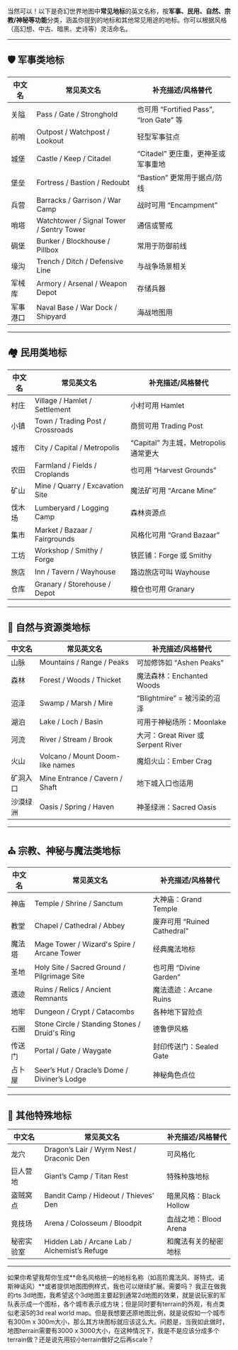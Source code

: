 当然可以！以下是奇幻世界地图中**常见地标**的英文名称，按**军事、民用、自然、宗教/神秘等功能**分类，涵盖你提到的地标和其他常见用途的地标。你可以根据风格（高幻想、中古、暗黑、史诗等）灵活命名。

---

## 🛡️ **军事类地标**

| 中文名  | 常见英文名                                    | 补充描述/风格替代                           |
| ---- | ---------------------------------------- | ----------------------------------- |
| 关隘   | Pass / Gate / Stronghold                 | 也可用 “Fortified Pass”, “Iron Gate” 等 |
| 前哨   | Outpost / Watchpost / Lookout            | 轻型军事驻点                              |
| 城堡   | Castle / Keep / Citadel                  | “Citadel” 更庄重，更神圣或军事重地              |
| 堡垒   | Fortress / Bastion / Redoubt             | “Bastion” 更常用于据点/防线                 |
| 兵营   | Barracks / Garrison / War Camp           | 战时可用 “Encampment”                   |
| 哨塔   | Watchtower / Signal Tower / Sentry Tower | 通信或警戒                               |
| 碉堡   | Bunker / Blockhouse / Pillbox            | 常用于防御前线                             |
| 壕沟   | Trench / Ditch / Defensive Line          | 与战争场景相关                             |
| 军械库  | Armory / Arsenal / Weapon Depot          | 存储兵器                                |
| 军事港口 | Naval Base / War Dock / Shipyard         | 海战地图用                               |

---

## 🏘️ **民用类地标**

| 中文名 | 常见英文名                            | 补充描述/风格替代                     |
| --- | -------------------------------- | ----------------------------- |
| 村庄  | Village / Hamlet / Settlement    | 小村可用 Hamlet                   |
| 小镇  | Town / Trading Post / Crossroads | 商贸可用 Trading Post             |
| 城市  | City / Capital / Metropolis      | “Capital” 为主城，Metropolis 通常更大 |
| 农田  | Farmland / Fields / Croplands    | 也可用 “Harvest Grounds”         |
| 矿山  | Mine / Quarry / Excavation Site  | 魔法矿可用 “Arcane Mine”           |
| 伐木场 | Lumberyard / Logging Camp        | 森林资源点                         |
| 集市  | Market / Bazaar / Fairgrounds    | 风格化可用 “Grand Bazaar”          |
| 工坊  | Workshop / Smithy / Forge        | 铁匠铺：Forge 或 Smithy            |
| 旅店  | Inn / Tavern / Wayhouse          | 路边旅店可叫 Wayhouse               |
| 仓库  | Granary / Storehouse / Depot     | 粮仓也可用 Granary                 |

---

## 🌋 **自然与资源类地标**

| 中文名  | 常见英文名                           | 补充描述/风格替代                      |
| ---- | ------------------------------- | ------------------------------ |
| 山脉   | Mountains / Range / Peaks       | 可加修饰如 “Ashen Peaks”            |
| 森林   | Forest / Woods / Thicket        | 魔法森林：Enchanted Woods           |
| 沼泽   | Swamp / Marsh / Mire            | “Blightmire” = 被污染的沼泽          |
| 湖泊   | Lake / Loch / Basin             | 可用于神秘场所：Moonlake               |
| 河流   | River / Stream / Brook          | 大河：Great River 或 Serpent River |
| 火山   | Volcano / Mount Doom-like names | 魔焰火山：Ember Crag                |
| 矿洞入口 | Mine Entrance / Cavern / Shaft  | 地下城入口也适用                       |
| 沙漠绿洲 | Oasis / Spring / Haven          | 神圣绿洲：Sacred Oasis              |

---

## ⛪ **宗教、神秘与魔法类地标**

| 中文名 | 常见英文名                                         | 补充描述/风格替代               |
| --- | --------------------------------------------- | ----------------------- |
| 神庙  | Temple / Shrine / Sanctum                     | 大神庙：Grand Temple        |
| 教堂  | Chapel / Cathedral / Abbey                    | 废弃可用 “Ruined Cathedral” |
| 魔法塔 | Mage Tower / Wizard's Spire / Arcane Tower    | 经典魔法地标                  |
| 圣地  | Holy Site / Sacred Ground / Pilgrimage Site   | 也可用 “Divine Garden”     |
| 遗迹  | Ruins / Relics / Ancient Remnants             | 魔法遗迹：Arcane Ruins       |
| 地牢  | Dungeon / Crypt / Catacombs                   | 各种地下冒险点                 |
| 石圈  | Stone Circle / Standing Stones / Druid's Ring | 德鲁伊风格                   |
| 传送门 | Portal / Gate / Waygate                       | 封印传送门：Sealed Gate       |
| 占卜屋 | Seer’s Hut / Oracle’s Dome / Diviner’s Lodge  | 神秘角色点位                  |

---

## 🐲 **其他特殊地标**

| 中文名   | 常见英文名                                        | 补充描述/风格替代         |
| ----- | -------------------------------------------- | ----------------- |
| 龙穴    | Dragon’s Lair / Wyrm Nest / Draconic Den     | 可风格化              |
| 巨人营地  | Giant’s Camp / Titan Rest                    | 特殊种族地标            |
| 盗贼窝点  | Bandit Camp / Hideout / Thieves’ Den         | 暗黑风格：Black Hollow |
| 竞技场   | Arena / Colosseum / Bloodpit                 | 血战之地：Blood Arena  |
| 秘密实验室 | Hidden Lab / Arcane Lab / Alchemist’s Refuge | 和魔法有关的秘密地标        |

---

如果你希望我帮你生成\*\*命名风格统一的地标名称（如高阶魔法风、哥特式、诺斯神话风）\*\*或者提供地图图例样式，我也可以继续扩展。需要吗？
我正在做我的rts 3d地图，我希望这个3d地图主要起到通常2d地图的效果，就是说玩家的军队表示成一个图标，各个城市表示成方块；但是同时要有terrain的外观，有点类似老滚5的3d real world map。但是我想要还原地图比例，就是说假如一个城市有300m x 300m大小，那么其方块图标就应该这么大。问题是，当我如此做时，地图terrain需要有3000 x 3000大小，在这种情况下，我是不是应该分成多个terrain做？还是说先用较小terrain做好之后再scale？